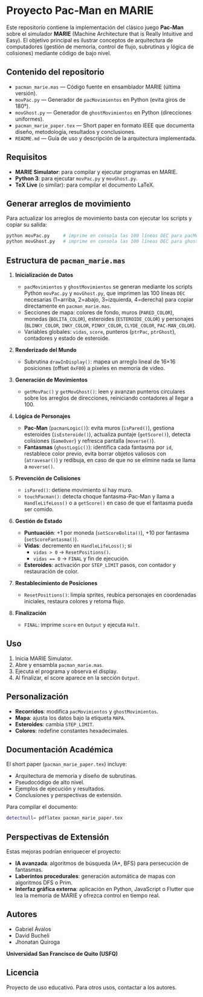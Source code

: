 # Proyecto Pac‑Man en MARIE

Este repositorio contiene la implementación del clásico juego **Pac‑Man** sobre el simulador **MARIE** (Machine Architecture that is Really Intuitive and Easy). El objetivo principal es ilustrar conceptos de arquitectura de computadores (gestión de memoria, control de flujo, subrutinas y lógica de colisiones) mediante código de bajo nivel.

## Contenido del repositorio

- `pacman_marie.mas` — Código fuente en ensamblador MARIE (última versión).  
- `movPac.py` — Generador de `pacMovimientos` en Python (evita giros de 180°).  
- `movGhost.py` — Generador de `ghostMovimientos` en Python (direcciones uniformes).  
- `pacman_marie_paper.tex` — Short paper en formato IEEE que documenta diseño, metodología, resultados y conclusiones.  
- `README.md` — Guía de uso y descripción de la arquitectura implementada.

## Requisitos

- **MARIE Simulator**: para compilar y ejecutar programas en MARIE.  
- **Python 3**: para ejecutar `movPac.py` y `movGhost.py`.  
- **TeX Live** (o similar): para compilar el documento LaTeX.

## Generar arreglos de movimiento

Para actualizar los arreglos de movimiento basta con ejecutar los scripts y copiar su salida:

```bash
python movPac.py     # imprime en consola las 100 líneas DEC para pacMovimientos
python movGhost.py   # imprime en consola las 100 líneas DEC para ghostMovimientos
```
## Estructura de `pacman_marie.mas`

1. **Inicialización de Datos**
   - `pacMovimientos` y `ghostMovimientos` se generan mediante los scripts Python `movPac.py` y `movGhost.py`, que imprimen las 100 líneas `DEC` necesarias (1=arriba, 2=abajo, 3=izquierda, 4=derecha) para copiar directamente en `pacman_marie.mas`.
   - Secciones de mapa: colores de fondo, muros (`PARED_COLOR`), monedas (`BOLITA_COLOR`), esteroides (`ESTEROIDE_COLOR`) y personajes (`BLINKY_COLOR`, `INKY_COLOR`, `PINKY_COLOR`, `CLYDE_COLOR`, `PAC-MAN_COLOR`).
   - Variables globales: `vidas`, `score`, punteros (`ptrPac`, `ptrGhost`), contadores y estado de esteroide.

2. **Renderizado del Mundo**
   - Subrutina `drawInDisplay()`: mapea un arreglo lineal de 16×16 posiciones (offset `0xF00`) a píxeles en memoria de video.

3. **Generación de Movimientos**
   - `getMovPac()` y `getMovGhost()`: leen y avanzan punteros circulares sobre los arreglos de direcciones, reiniciando contadores al llegar a 100.

4. **Lógica de Personajes**
   - **Pac‑Man** (`pacmanLogic()`): evita muros (`isPared()`), gestiona esteroides (`isEsteroide()`), actualiza puntaje (`getScore()`), detecta colisiones (`GameOver`) y refresca pantalla (`moverse()`).
   - **Fantasmas** (`ghostLogic()`): identifica cada fantasma por `id`, restablece color previo, evita borrar objetos valiosos con (`atravesar()`) y redibuja, en caso de que no se elimine nada se llama a `moverse()`.

5. **Prevención de Colisiones**
   - `isPared()`: detiene movimiento si hay muro.
   - `touchPacman()`: detecta choque fantasma-Pac‑Man y llama a `HandleLifeLoss()` o a `getScore()` en caso de que el fantasma pueda ser comido.

6. **Gestión de Estado**
   - **Puntuación**: +1 por moneda (`setScoreBolita()`), +10 por fantasma (`setScoreFantasma()`).
   - **Vidas**: decremento en `HandleLifeLoss()`; si 
     - `vidas > 0` → `ResetPositions()`.  
     - `vidas == 0` → `FINAL` y fin de ejecución.
   - **Esteroides**: activación por `STEP_LIMIT` pasos, con contador y restauración de color.

7. **Restablecimiento de Posiciones**
   - `ResetPositions()`: limpia sprites, reubica personajes en coordenadas iniciales, restaura colores y retoma flujo.

8. **Finalización**
   - `FINAL`: imprime `score` en `Output` y ejecuta `Halt`.

## Uso

1. Inicia MARIE Simulator.
2. Abre y ensambla `pacman_marie.mas`.
3. Ejecuta el programa y observa el display.
4. Al finalizar, el score aparece en la sección `Output`.

## Personalización

- **Recorridos**: modifica `pacMovimientos` y `ghostMovimientos`.
- **Mapa**: ajusta los datos bajo la etiqueta `MAPA`.
- **Esteroides**: cambia `STEP_LIMIT`.
- **Colores**: redefine constantes hexadecimales.

## Documentación Académica

El short paper (`pacman_marie_paper.tex`) incluye:
- Arquitectura de memoria y diseño de subrutinas.
- Pseudocódigo de alto nivel.
- Ejemplos de ejecución y resultados.
- Conclusiones y perspectivas de extensión.

Para compilar el documento:
```bash
detectnull= pdflatex pacman_marie_paper.tex
```

## Perspectivas de Extensión

Estas mejoras podrían enriquecer el proyecto:
- **IA avanzada**: algoritmos de búsqueda (A*, BFS) para persecución de fantasmas.
- **Laberintos procedurales**: generación automática de mapas con algoritmos DFS o Prim.
- **Interfaz gráfica externa**: aplicación en Python, JavaScript o Flutter que lea la memoria de MARIE y ofrezca control en tiempo real.

## Autores

- Gabriel Ávalos
- David Bucheli
- Jhonatan Quiroga

**Universidad San Francisco de Quito (USFQ)**

## Licencia

Proyecto de uso educativo. Para otros usos, contactar a los autores.


